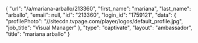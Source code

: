 {
    "url": "\/a\/mariana-arballo\/213360",
    "first_name": "mariana",
    "last_name": "arballo",
    "email": null,
    "id": "213360",
    "login_id": "1759121",
    "data": {
        "profilePhoto": "\/\/sitecdn.tvpage.com\/player\/logos\/default_profile.jpg",
        "job_title": "Visual Manager"
    },
    "type": "captivate",
    "layout": "ambassador",
    "title": "mariana arballo"
}